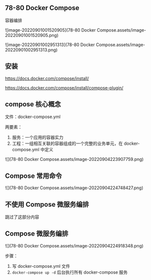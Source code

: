 ## 78-80 Docker Compose

容器编排

![image-20220901001520905](78-80 Docker Compose.assets/image-20220901001520905.png)

![image-20220901002951313](78-80 Docker Compose.assets/image-20220901002951313.png)



## 安装

https://docs.docker.com/compose/install/

https://docs.docker.com/compose/install/compose-plugin/



## compose 核心概念

文件：docker-compose.yml

两要素：

1. 服务：一个应用的容器实力
2. 工程：一组相互关联的容器组成的一个完整的业务单元，在 docker-compose.yml 中定义

![](78-80 Docker Compose.assets/image-20220904223907759.png)



## Compose 常用命令

![](78-80 Docker Compose.assets/image-20220904224748427.png)



## 不使用 Compose 微服务编排

跳过了这部分内容



## Compose 微服务编排

![](78-80 Docker Compose.assets/image-20220904224918348.png)



步骤：

1. 写 docker-compose.yml 文件
2. `docker-compose up -d` 后台执行所有 docker-compose 服务





